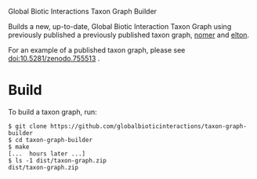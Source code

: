 Global Biotic Interactions Taxon Graph Builder

Builds a new, up-to-date, Global Biotic Interaction Taxon Graph using previously published a previously published taxon graph, [nomer](https://github.com/globalbioticinteractions/nomer) and [elton](https://github.com/globalbioticinteractions/elton). 

For an example of a published taxon graph, please see [doi:10.5281/zenodo.755513](https://doi.org/10.5281/zenodo.755513) .

# Build

To build a taxon graph, run:

``` console
$ git clone https://github.com/globalbioticinteractions/taxon-graph-builder
$ cd taxon-graph-builder
$ make
[...  hours later ...]
$ ls -1 dist/taxon-graph.zip
dist/taxon-graph.zip
```
